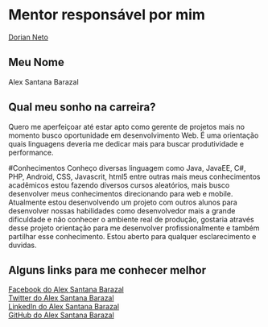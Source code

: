 # Mentor responsável por mim

[Dorian Neto](/profiles/mentors/profiles/dorian_neto.md)

## Meu Nome

Alex Santana Barazal

## Qual meu sonho na carreira?

Quero me aperfeiçoar até estar apto como gerente de projetos mais no momento
busco oportunidade em desenvolvimento Web. É uma orientação quais linguagens
deveria me dedicar mais para buscar produtividade e performance.

#Conhecimentos
Conheço diversas linguagem como Java, JavaEE, C#, PHP, Android, CSS, Javascrit, html5 entre outras mais meus conhecimentos acadêmicos estou fazendo diversos cursos aleatórios, mais busco desenvolver meus conhecimentos direcionando para web e mobile.
Atualmente estou desenvolvendo um projeto com outros alunos para desenvolver nossas habilidades como desenvolvedor mais a grande dificuldade e não conhecer o ambiente real de produção, gostaria através desse projeto orientação para me desenvolver profissionalmente e também partilhar esse conhecimento.
Estou aberto para qualquer esclarecimento e duvidas.

## Alguns links para me conhecer melhor

[Facebook do Alex Santana Barazal](https://www.facebook.com/alex.santanabarazal)<br/>
[Twitter do Alex Santana Barazal](https://twitter.com/_LastResort)<br/>
[LinkedIn do Alex Santana Barazal](https://br.linkedin.com/in/alex-santana-barazal-0938a821)<br/>
[GitHub do Alex Santana Barazal](https://github.com/AlexBarazal)<br/>
